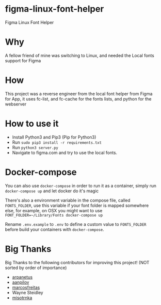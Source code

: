 # figma-linux-font-helper
Figma Linux Font Helper

# Why

A fellow friend of mine was switching to Linux, and needed the Local fonts support for Figma

# How

This project was a reverse engineer from the local font helper from Figma for App, it uses fc-list, and fc-cache for the fonts lists, and python for the webserver

# How to use it

* Install Python3 and Pip3 (Pip for Python3)
* Run `sudo pip3 install -r requirements.txt`
* Run `python3 server.py`
* Navigate to figma.com and try to use the local fonts.


# Docker-compose

You can also use `docker-compose` in order to run it as a container, simply run `docker-compose up` and let docker do it's magic

There's also a environment variable in the compose file, called `FONTS_FOLDER`, use this variable if your font folder is mapped somewhere else, for example, on OSX you might want to use `FONT_FOLDER=~/Library/Fonts docker-compose up`

Rename `.env.example` to `.env` to define a custom value to `FONTS_FOLDER` before build your containers with `docker-compose`.


# Big Thanks

Big Thanks to the following contributors for improving this project! (NOT sorted by order of importance)

* [arpanetus](https://github.com/arpanetus)
* [aanpilov](https://github.com/aanpilov)
* [marcosfreitas](https://github.com/marcosfreitas)
* Wayne Steidley
* [misotrnka](https://github.com/misotrnka)
